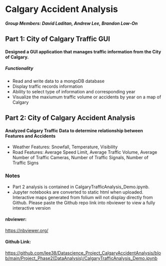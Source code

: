 # Calgary Accident Analysis
##### Group Members: David Laditan, Andrew Lee, Brandon Low-On


## Part 1: City of Calgary Traffic GUI
#### Designed a GUI application that manages traffic information from the City of Calgary. 
##### Functionality
- Read and write data to a mongoDB database
- Display traffic records information
- Ability to select type of information and corresponding year
- Visualize the maxiumum traffic volume or accidents by year on a map of Calgary 

## Part 2: City of Calgary Accident Analysis 
#### Analyzed Calgary Traffic Data to determine relationship between Features and Accidents
- Weather Features: Snowfall, Temperature, Visibility 
- Road Features: Average Speed Limit, Average Traffic Volume, Average Number of Traffic Cameras, Number of Traffic Signals, Number of Traffic Signs


### Notes
- Part 2 analysis is contained in CalgaryTrafficAnalysis_Demo.ipynb. 
- Jupyter notebooks are converted to static html when uploaded.  Interactive maps generated from folium will not display directly from Github. Please paste the Github repo link into nbviewer to view a fully interactive version

#### nbviewer: 
https://nbviewer.org/

#### Github Link: 
https://github.com/lee38/Datascience_Project_CalgaryAccidentAnalysis/blob/main/Project_Phase2(DataAnalysis)/CalgaryTrafficAnalysis_Demo.ipynb

